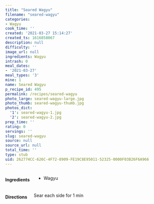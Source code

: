 ```yaml
---
title: "Seared Wagyu"
filename: "seared-wagyu"
categories:
- Wagyu
cook_time: ''
created: '2021-03-27 15:14:27'
created_ts: 1616858067
description: null
difficulty: ''
image_url: null
ingredients: Wagyu
intrash: 0
meal_dates:
- '2021-03-27'
meal_types: '3'
mine: 1
name: Seared Wagyu
p_recipe_id: 495
permalink: /recipes/seared-wagyu
photo_large: seared-wagyu-large.jpg
photo_thumb: seared-wagyu-thumb.jpg
photos_dict:
  '1': seared-wagyu-1.jpg
  '2': seared-wagyu-2.jpg
prep_time: ''
rating: 0
servings: ''
slug: seared-wagyu
source: null
source_url: null
total_time: ''
type: stub
uid: 262774CC-626C-4F72-8909-FE19C8E95011-52325-0000F03B26F6A966
---
```

<div class="large-8 medium-7 columns" id="writeup">	</div><!-- #writeup -->
</div><!-- #row-one -->
<div class="row" id="row-two">	<div class="medium-4 small-5 columns" id="ingredients"><h4>Ingredients</h4><div class="box box-ingredients content"><ul>
<li>Wagyu</li>
</ul>
</div>	</div>	<div class="medium-6 small-7 columns" id="directions"><h4>Directions</h4><div class="box box-directions content"><p>Sear each side for 1 min</p>
</div>	</div>